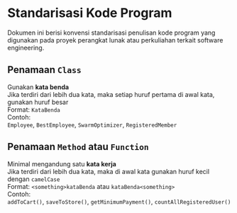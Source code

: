 # Standarisasi Kode Program
Dokumen ini berisi konvensi standarisasi penulisan kode program yang digunakan pada proyek perangkat lunak atau perkuliahan terkait software engineering.

## Penamaan `Class`
Gunakan **kata benda** <br>
Jika terdiri dari lebih dua kata, maka setiap huruf pertama di awal kata, gunakan huruf besar <br>
Format: `KataBenda`<br>
Contoh:<br> 
`Employee`, `BestEmployee`, `SwarmOptimizer`, `RegisteredMember`

## Penamaan `Method` atau `Function`
Minimal mengandung satu **kata kerja** <br>
Jika terdiri dari lebih dua kata, maka di awal kata gunakan huruf kecil dengan `camelCase` <br>
Format: `<something>kataBenda` atau `kataBenda<something>`<br>
Contoh:<br> 
`addToCart()`, `saveToStore()`, `getMinimumPayment()`, `countAllRegisteredUser()`
